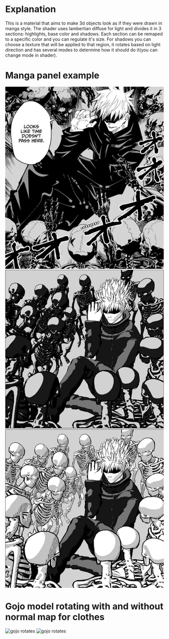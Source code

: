 # Explanation
This is a material that aims to make 3d objects look as if they were drawn in manga style. The shader uses lambertian diffuse for light and divides it in 3 sections: highlights, base color and shadows. Each section can be remaped to a specific color and you can regulate it's size. For shadows you can choose a texture that will be applied to that region, it rotates based on light direction and has several modes to determine how it should do it(you can change mode in shader). 

# Manga panel example 
![gojo sealed](./Examples/Gojo-in-prison-realm-(reference).jpg)
![gojo sealed](./Examples/Gojo-in-prison-realm(dark-skeleton-version).jpg)
![gojo sealed](./Examples/Gojo-in-prison-realm(light-skeleton-version).jpg)

# Gojo model rotating with and without normal map for clothes 
![gojo rotates](./Examples/Gojo-rotates(with-normal-map).gif)
![gojo rotates](./Examples/Gojo-rotates(without-normal-map).gif)
